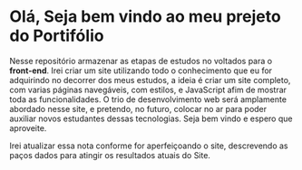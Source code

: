 # Olá, Seja bem vindo ao meu prejeto do Portifólio


Nesse repositório armazenar as etapas de estudos no voltados para o **front-end**. Irei criar um site utilizando todo o conhecimento que eu for adquirindo no decorrer dos meus estudos, a ideia é criar um site completo, com varias páginas navegáveis, com estilos, e JavaScript afim de mostrar toda as funcionalidades. O trio de desenvolvimento web será amplamente abordado nesse site, e pretendo, no futuro, colocar no ar para poder auxiliar novos estudantes dessas tecnologias. Seja bem vindo e espero que aproveite.

Irei atualizar essa nota conforme for aperfeiçoando o site, descrevendo as paços dados para atingir os resultados atuais do Site.

